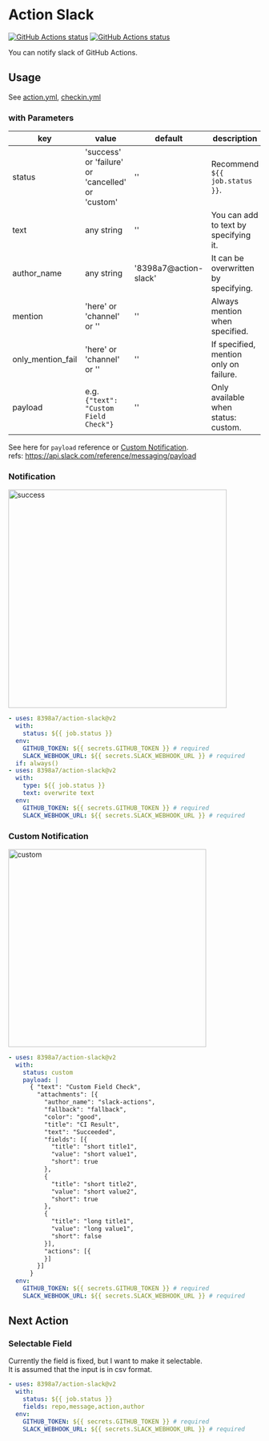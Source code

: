 # Action Slack

<p align="left">
  <a href="https://github.com/8398a7/action-slack"><img alt="GitHub Actions status" src="https://github.com/8398a7/action-slack/workflows/PR%20Checks/badge.svg"></a>
  <a href="https://github.com/8398a7/action-slack"><img alt="GitHub Actions status" src="https://github.com/8398a7/action-slack/workflows/Slack%20Mainline/badge.svg"></a>
</p>

You can notify slack of GitHub Actions.

## Usage

See [action.yml](action.yml), [checkin.yml](.github/workflows/checkin.yml)

### with Parameters

| key               | value                                             | default               | description                            |
| ----------------- | ------------------------------------------------- | --------------------- | -------------------------------------- |
| status            | 'success' or 'failure' or 'cancelled' or 'custom' | ''                    | Recommend `${{ job.status }}`.         |
| text              | any string                                        | ''                    | You can add to text by specifying it.  |
| author_name       | any string                                        | '8398a7@action-slack' | It can be overwritten by specifying.   |
| mention           | 'here' or 'channel' or ''                         | ''                    | Always mention when specified.         |
| only_mention_fail | 'here' or 'channel' or ''                         | ''                    | If specified, mention only on failure. |
| payload           | e.g. `{"text": "Custom Field Check"}`             | ''                    | Only available when status: custom.    |

See here for `payload` reference or [Custom Notification](https://github.com/8398a7/action-slack#custom-notification).  
refs: https://api.slack.com/reference/messaging/payload

### Notification

<img width="436" alt="success" src="https://user-images.githubusercontent.com/8043276/63348255-dd2f8a80-c393-11e9-8890-02be1c502f08.png">

```yaml
- uses: 8398a7/action-slack@v2
  with:
    status: ${{ job.status }}
  env:
    GITHUB_TOKEN: ${{ secrets.GITHUB_TOKEN }} # required
    SLACK_WEBHOOK_URL: ${{ secrets.SLACK_WEBHOOK_URL }} # required
  if: always()
- uses: 8398a7/action-slack@v2
  with:
    type: ${{ job.status }}
    text: overwrite text
  env:
    GITHUB_TOKEN: ${{ secrets.GITHUB_TOKEN }} # required
    SLACK_WEBHOOK_URL: ${{ secrets.SLACK_WEBHOOK_URL }} # required
```

### Custom Notification

<img width="395" alt="custom" src="https://user-images.githubusercontent.com/8043276/63348375-0fd98300-c394-11e9-99dc-6cd78fef2d98.png">

```yaml
- uses: 8398a7/action-slack@v2
  with:
    status: custom
    payload: |
      { "text": "Custom Field Check",
        "attachments": [{
          "author_name": "slack-actions",
          "fallback": "fallback",
          "color": "good",
          "title": "CI Result",
          "text": "Succeeded",
          "fields": [{
            "title": "short title1",
            "value": "short value1",
            "short": true
          },
          {
            "title": "short title2",
            "value": "short value2",
            "short": true
          },
          {
            "title": "long title1",
            "value": "long value1",
            "short": false
          }],
          "actions": [{
          }]
        }]
      }
  env:
    GITHUB_TOKEN: ${{ secrets.GITHUB_TOKEN }} # required
    SLACK_WEBHOOK_URL: ${{ secrets.SLACK_WEBHOOK_URL }} # required
```

## Next Action

### Selectable Field

Currently the field is fixed, but I want to make it selectable.  
It is assumed that the input is in csv format.

```yaml
- uses: 8398a7/action-slack@v2
  with:
    status: ${{ job.status }}
    fields: repo,message,action,author
  env:
    GITHUB_TOKEN: ${{ secrets.GITHUB_TOKEN }} # required
    SLACK_WEBHOOK_URL: ${{ secrets.SLACK_WEBHOOK_URL }} # required
```
